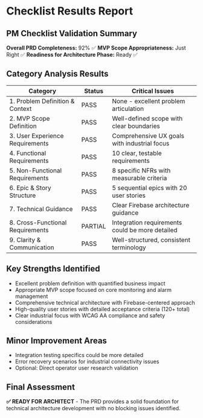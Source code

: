 # Checklist Results Report

## PM Checklist Validation Summary

**Overall PRD Completeness:** 92% ✅
**MVP Scope Appropriateness:** Just Right ✅
**Readiness for Architecture Phase:** Ready ✅

## Category Analysis Results

| Category                         | Status  | Critical Issues |
| -------------------------------- | ------- | --------------- |
| 1. Problem Definition & Context  | PASS    | None - excellent problem articulation |
| 2. MVP Scope Definition          | PASS    | Well-defined scope with clear boundaries |
| 3. User Experience Requirements  | PASS    | Comprehensive UX goals with industrial focus |
| 4. Functional Requirements       | PASS    | 10 clear, testable requirements |
| 5. Non-Functional Requirements   | PASS    | 8 specific NFRs with measurable criteria |
| 6. Epic & Story Structure        | PASS    | 5 sequential epics with 20 user stories |
| 7. Technical Guidance            | PASS    | Clear Firebase architecture guidance |
| 8. Cross-Functional Requirements | PARTIAL | Integration requirements could be more detailed |
| 9. Clarity & Communication       | PASS    | Well-structured, consistent terminology |

## Key Strengths Identified
- Excellent problem definition with quantified business impact
- Appropriate MVP scope focused on core monitoring and alarm management
- Comprehensive technical architecture with Firebase-centered approach
- High-quality user stories with detailed acceptance criteria (120+ total)
- Clear industrial focus with WCAG AA compliance and safety considerations

## Minor Improvement Areas
- Integration testing specifics could be more detailed
- Error recovery scenarios for industrial connectivity issues
- Optional: Direct operator user research validation

## Final Assessment
**✅ READY FOR ARCHITECT** - The PRD provides a solid foundation for technical architecture development with no blocking issues identified.
